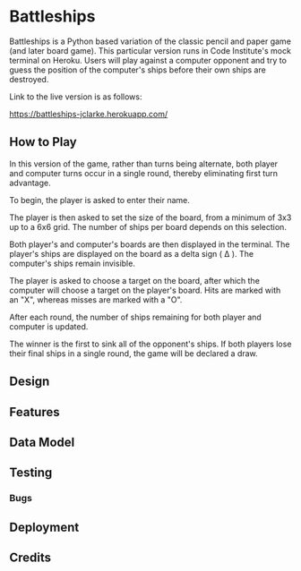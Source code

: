 # Battleships

Battleships is a Python based variation of the classic pencil and paper game (and later board game). This particular version runs in Code Institute's mock terminal on Heroku. Users will play against a computer opponent and try to guess the position of the computer's ships before their own ships are destroyed.

Link to the live version is as follows:

https://battleships-jclarke.herokuapp.com/

## How to Play

In this version of the game, rather than turns being alternate, both player and computer turns occur in a single round, thereby eliminating first turn advantage.

To begin, the player is asked to enter their name.

The player is then asked to set the size of the board, from a minimum of 3x3 up to a 6x6 grid. The number of ships per board depends on this selection.

Both player's and computer's boards are then displayed in the terminal. The player's ships are displayed on the board as a delta sign ( &#916; ). The computer's ships remain invisible.

The player is asked to choose a target on the board, after which the computer will choose a target on the player's board. Hits are marked with an "X", whereas misses are marked with a "O".

After each round, the number of ships remaining for both player and computer is updated.

The winner is the first to sink all of the opponent's ships. If both players lose their final ships in a single round, the game will be declared a draw.

## Design



## Features



## Data Model



## Testing



### Bugs



## Deployment



## Credits
